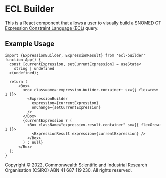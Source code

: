 # ECL Builder

This is a React component that allows a user to visually build a SNOMED CT
[Expression Constraint Language (ECL)](http://snomed.org/ecl) query.


## Example Usage

```
import {ExpressionBuilder, ExpressionResult} from 'ecl-builder'
function App() {
  const [currentExpression, setCurrentExpression] = useState<
    string | undefined
  >(undefined);

  return (
      <Box>
        <Box className="expression-builder-container" sx={{ flexGrow: 1 }}>
          <ExpressionBuilder
            expression={currentExpression}
            onChange={setCurrentExpression}
          />
        </Box>
        {currentExpression ? (
          <Box className="expression-result-container" sx={{ flexGrow: 1 }}>
            <ExpressionResult expression={currentExpression} />
          </Box>
        ) : null}
      </Box>
  );
}
```
Copyright © 2022, Commonwealth Scientific and Industrial Research Organisation
(CSIRO) ABN 41 687 119 230. All rights reserved.
